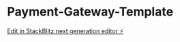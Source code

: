# Payment-Gateway-Template

[Edit in StackBlitz next generation editor ⚡️](https://stackblitz.com/~/github.com/Bechir-Lahoueg/Payment-Gateway-Template)
